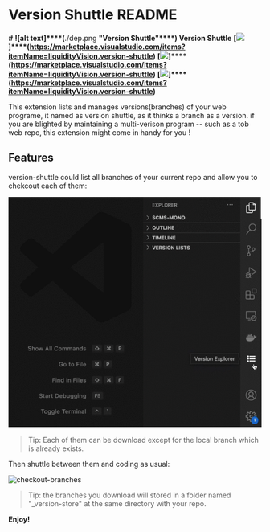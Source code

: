 # Version Shuttle README



**#** **![****alt text****]****(**./dep.png **"Version Shuttle"****) Version Shuttle** **[****![](https://vsmarketplacebadge.apphb.com/version-short/liquidityVision.version-shuttle.svg)****]****(**https://marketplace.visualstudio.com/items?itemName=liquidityVision.version-shuttle**)** **[****![](https://vsmarketplacebadge.apphb.com/installs/liquidityVision.version-shuttle.svg)****]****(**https://marketplace.visualstudio.com/items?itemName=liquidityVision.version-shuttle**)** **[****![](https://vsmarketplacebadge.apphb.com/rating-short/liquidityVision.version-shuttle.svg)****]****(**https://marketplace.visualstudio.com/items?itemName=liquidityVision.version-shuttle**)**

This extension lists and manages versions(branches) of your web programe, it named as version shuttle, as it thinks a branch as a version. if you are blighted by maintaining a multi-verison program -- such as a tob web repo, this extension might come in handy for you !

## Features

version-shuttle could list all branches of your current repo and allow you to chekcout each of them:

![choose-branches](media/choose-branches.gif)

> Tip: Each of them can be download except for the local branch which is already exists.

Then shuttle between them and coding as usual:

![checkout-branches](media/checkout-branches.gif)

> Tip: the branches you download will stored in a folder named "_version-store" at the same directory with your repo.

**Enjoy!**
